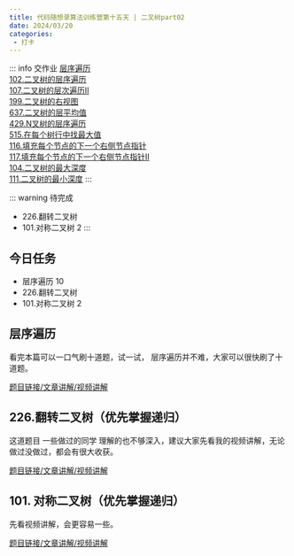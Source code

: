 ```yaml
---
title: 代码随想录算法训练营第十五天 | 二叉树part02
date: 2024/03/20
categories:
 - 打卡
---
```

::: info 交作业
[层序遍历](/blogs/algorithm/binary_tree_traversal.html#层序遍历)<br/>
[102.二叉树的层序遍历](/blogs/algorithm/leetcode102.md)<br/>
[107.二叉树的层次遍历II](/blogs/algorithm/leetcode107.md)<br/>
[199.二叉树的右视图](/blogs/algorithm/leetcode199.md)<br/>
[637.二叉树的层平均值](/blogs/algorithm/leetcode637.md)<br/>
[429.N叉树的层序遍历](/blogs/algorithm/leetcode429.md)<br/>
[515.在每个树行中找最大值](/blogs/algorithm/leetcode515.md)<br/>
[116.填充每个节点的下一个右侧节点指针](/blogs/algorithm/leetcode116.md)<br/>
[117.填充每个节点的下一个右侧节点指针II](/blogs/algorithm/leetcode117.md)<br/>
[104.二叉树的最大深度](/blogs/algorithm/leetcode104.md)<br/>
[111.二叉树的最小深度](/blogs/algorithm/leetcode111.md)
:::

::: warning 待完成
- 226.翻转二叉树 
- 101.对称二叉树 2 
:::

## 今日任务
- 层序遍历  10 
- 226.翻转二叉树 
- 101.对称二叉树 2  

## 层序遍历 
看完本篇可以一口气刷十道题，试一试， 层序遍历并不难，大家可以很快刷了十道题。

[题目链接/文章讲解/视频讲解](https://programmercarl.com/0102.%E4%BA%8C%E5%8F%89%E6%A0%91%E7%9A%84%E5%B1%82%E5%BA%8F%E9%81%8D%E5%8E%86.html)

## 226.翻转二叉树（优先掌握递归）
这道题目 一些做过的同学 理解的也不够深入，建议大家先看我的视频讲解，无论做过没做过，都会有很大收获。

[题目链接/文章讲解/视频讲解](https://programmercarl.com/0226.%E7%BF%BB%E8%BD%AC%E4%BA%8C%E5%8F%89%E6%A0%91.html)

## 101. 对称二叉树（优先掌握递归）  
先看视频讲解，会更容易一些。 

[题目链接/文章讲解/视频讲解](https://programmercarl.com/0101.%E5%AF%B9%E7%A7%B0%E4%BA%8C%E5%8F%89%E6%A0%91.html)
